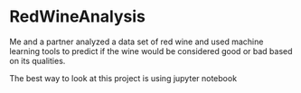 # RedWineAnalysis
Me and a partner analyzed a data set of red wine and used machine learning tools to predict if the wine would be considered good or bad based on its qualities.


The best way to look at this project is using jupyter notebook
